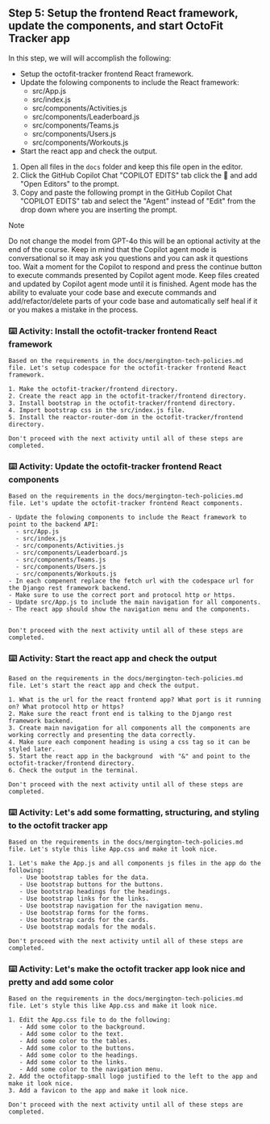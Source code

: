 ## Step 5: Setup the frontend React framework, update the components, and start OctoFit Tracker app

In this step, we will will accomplish the following:

- Setup the octofit-tracker frontend React framework.
- Update the folowing components to include the React framework:
  - src/App.js
  - src/index.js
  - src/components/Activities.js
  - src/components/Leaderboard.js
  - src/components/Teams.js
  - src/components/Users.js
  - src/components/Workouts.js
- Start the react app and check the output.

1. Open all files in the `docs` folder and keep this file open in the editor.
2. Click the GitHub Copilot Chat "COPILOT EDITS" tab click the :paperclip: and add "Open Editors" to the prompt.
3. Copy and paste the following prompt in the GitHub Copilot Chat "COPILOT EDITS" tab and select the "Agent" instead of "Edit" from the drop down where you are inserting the prompt.

>[!NOTE]
> Do not change the model from GPT-4o this will be an optional activity at the end of the course.
> Keep in mind that the Copilot agent mode is conversational so it may ask you questions and you can ask it questions too.
> Wait a moment for the Copilot to respond and press the continue button to execute commands presented by Copilot agent mode.
> Keep files created and updated by Copilot agent mode until it is finished.
> Agent mode has the ability to evaluate your code base and execute commands and add/refactor/delete parts of your code base and automatically self heal if it or you makes a mistake in the process.

### :keyboard: Activity: Install the octofit-tracker frontend React framework

```text
Based on the requirements in the docs/mergington-tech-policies.md file. Let's setup codespace for the octofit-tracker frontend React framework.

1. Make the octofit-tracker/frontend directory.
2. Create the react app in the octofit-tracker/frontend directory.
3. Install bootstrap in the octofit-tracker/frontend directory.
4. Import bootstrap css in the src/index.js file.
5. Install the reactor-router-dom in the octofit-tracker/frontend directory.

Don't proceed with the next activity until all of these steps are completed.
```

### :keyboard: Activity: Update the octofit-tracker frontend React components

```text
Based on the requirements in the docs/mergington-tech-policies.md file. Let's update the octofit-tracker frontend React components.

- Update the folowing components to include the React framework to point to the backend API:
  - src/App.js
  - src/index.js
  - src/components/Activities.js
  - src/components/Leaderboard.js
  - src/components/Teams.js
  - src/components/Users.js
  - src/components/Workouts.js
- In each compenent replace the fetch url with the codespace url for the Django rest framework backend.
- Make sure to use the correct port and protocol http or https.
- Update src/App.js to include the main navigation for all components.
- The react app should show the navigation menu and the components.


Don't proceed with the next activity until all of these steps are completed.
```

### :keyboard: Activity: Start the react app and check the output

```text
Based on the requirements in the docs/mergington-tech-policies.md file. Let's start the react app and check the output.

1. What is the url for the react frontend app? What port is it running on? What protocol http or https?
2. Make sure the react front end is talking to the Django rest framework backend.
3. Create main navigation for all components all the components are working correctly and presenting the data correctly.
4. Make sure each component heading is using a css tag so it can be styled later.
5. Start the react app in the background  with "&" and point to the octofit-tracker/frontend directory.
6. Check the output in the terminal.

Don't proceed with the next activity until all of these steps are completed.
```

### :keyboard: Activity: Let's add some formatting, structuring, and styling to the octofit tracker app
```text
Based on the requirements in the docs/mergington-tech-policies.md file. Let's style this like App.css and make it look nice.

1. Let's make the App.js and all components js files in the app do the following:
   - Use bootstrap tables for the data.
   - Use bootstrap buttons for the buttons.
   - Use bootstrap headings for the headings.
   - Use bootstrap links for the links.
   - Use bootstrap navigation for the navigation menu.
   - Use bootstrap forms for the forms.
   - Use bootstrap cards for the cards.
   - Use bootstrap modals for the modals.

Don't proceed with the next activity until all of these steps are completed.
```

### :keyboard: Activity: Let's make the octofit tracker app look nice and pretty and add some color

```text
Based on the requirements in the docs/mergington-tech-policies.md file. Let's style this like App.css and make it look nice.

1. Edit the App.css file to do the following:
   - Add some color to the background.
   - Add some color to the text.
   - Add some color to the tables.
   - Add some color to the buttons.
   - Add some color to the headings.
   - Add some color to the links.
   - Add some color to the navigation menu.
2. Add the octofitapp-small logo justified to the left to the app and make it look nice.
3. Add a favicon to the app and make it look nice.

Don't proceed with the next activity until all of these steps are completed.
```
